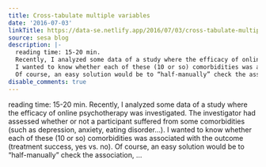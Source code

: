 ```yaml
---
title: Cross-tabulate multiple variables
date: '2016-07-03'
linkTitle: https://data-se.netlify.app/2016/07/03/cross-tabulate-multiple-variables/
source: sesa blog
description: |-
  reading time: 15-20 min.
  Recently, I analyzed some data of a study where the efficacy of online psychotherapy was investigated. The investigator had assessed whether or not a participant suffered from some comorbidities (such as depression, anxiety, eating disorder…).
  I wanted to know whether each of these (10 or so) comorbidities was associated with the outcome (treatment success, yes vs. no).
  Of course, an easy solution would be to “half-manually” check the association, ...
disable_comments: true
---
```

reading time: 15-20 min.
Recently, I analyzed some data of a study where the efficacy of online psychotherapy was investigated. The investigator had assessed whether or not a participant suffered from some comorbidities (such as depression, anxiety, eating disorder…).
I wanted to know whether each of these (10 or so) comorbidities was associated with the outcome (treatment success, yes vs. no).
Of course, an easy solution would be to “half-manually” check the association, ...